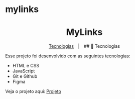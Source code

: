 # mylinks

<h1 align="center"> MyLinks </h1>

<p align="center">
  <a href="#-tecnologias">Tecnologias</a>&nbsp;&nbsp;&nbsp;|&nbsp;&nbsp;&nbsp;
## 🚀 Tecnologias

Esse projeto foi desenvolvido com as seguintes tecnologias:

- HTML e CSS
- JavaScript
- Git e Github
- Figma


Veja o projeto aqui:
<a href="https://vrmtdev.github.io/mylinks/" target="_blank">Projeto</a>
